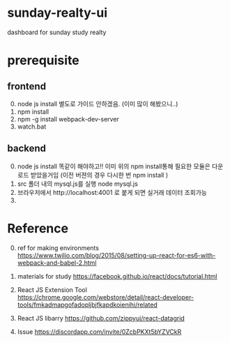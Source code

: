 # sunday-realty-ui
dashboard for sunday study realty


# prerequisite
## frontend
0. node js install 별도로 가이드 안하겠음. (이미 많이 해봤으니..)
1. npm install
2. npm -g install webpack-dev-server
3. watch.bat 
## backend
0. node js install 똑같이 해야하고!! 이미 위의 npm install통해 필요한 모듈은 다운로드 받았을거임 (이전 버젼의 경우 다시한 번 npm install )
1. src 폴더 내의 mysql.js를 실행 
   node mysql.js
2. 브라우저에서 http://localhost:4001 로 붙게 되면 실거래 데이터 조회가능 
3. 



# Reference
0. ref for making environments
https://www.twilio.com/blog/2015/08/setting-up-react-for-es6-with-webpack-and-babel-2.html
 
1. materials for study
https://facebook.github.io/react/docs/tutorial.html

2. React JS Extension Tool
https://chrome.google.com/webstore/detail/react-developer-tools/fmkadmapgofadopljbjfkapdkoienihi/related

3. React JS libarry
https://github.com/zippyui/react-datagrid

4. Issue 
https://discordapp.com/invite/0ZcbPKXt5bYZVCkR

